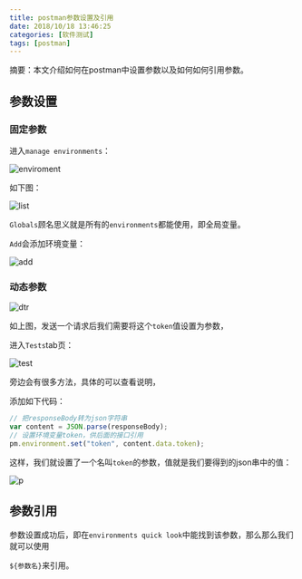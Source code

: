 ```yaml
---
title: postman参数设置及引用
date: 2018/10/18 13:46:25
categories: [软件测试]
tags: [postman]
---
```


摘要：本文介绍如何在postman中设置参数以及如何如何引用参数。

<!-- more -->

## 参数设置

### 固定参数

进入`manage environments`：

![enviroment](http://img.qizhenjun.com/TIM%E6%88%AA%E5%9B%BE20181020091411.png)

如下图：

![list](http://img.qizhenjun.com/TIM%E6%88%AA%E5%9B%BE20181020091901.png)

`Globals`顾名思义就是所有的`environments`都能使用，即全局变量。

`Add`会添加环境变量：

![add](http://img.qizhenjun.com/TIM%E6%88%AA%E5%9B%BE20181020092129.png)

### 动态参数

![dtr](http://img.qizhenjun.com/TIM%E6%88%AA%E5%9B%BE20181020092335.png)

如上图，发送一个请求后我们需要将这个`token`值设置为参数，

进入`Tests`tab页：

![test](http://img.qizhenjun.com/TIM%E6%88%AA%E5%9B%BE20181020092703.png)

旁边会有很多方法，具体的可以查看说明，

添加如下代码：

```javascript
// 把responseBody转为json字符串
var content = JSON.parse(responseBody);
// 设置环境变量token，供后面的接口引用
pm.environment.set("token", content.data.token);
```

这样，我们就设置了一个名叫`token`的参数，值就是我们要得到的json串中的值：

![p](http://img.qizhenjun.com/TIM%E6%88%AA%E5%9B%BE20181020093050.png)

## 参数引用

参数设置成功后，即在`environments quick look`中能找到该参数，那么那么我们就可以使用

`${参数名}`来引用。
